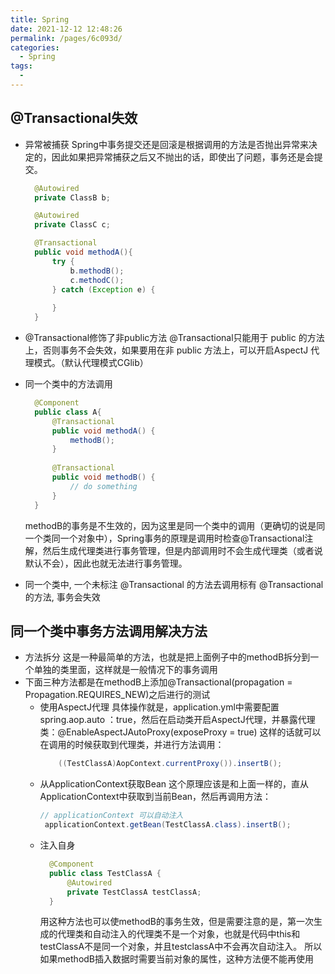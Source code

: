 ```yaml
---
title: Spring
date: 2021-12-12 12:48:26
permalink: /pages/6c093d/
categories:
  - Spring
tags:
  - 
---
```

## @Transactional失效
* 异常被捕获
  Spring中事务提交还是回滚是根据调用的方法是否抛出异常来决定的，因此如果把异常捕获之后又不抛出的话，即使出了问题，事务还是会提交。
  ``` Java
    @Autowired
    private ClassB b;

    @Autowired
    private ClassC c;

    @Transactional
    public void methodA(){
        try {
            b.methodB();
            c.methodC();
        } catch (Exception e) {
            
        }
    }
  ```
* @Transactional修饰了非public方法
  @Transactional只能用于 public 的方法上，否则事务不会失效，如果要用在非 public 方法上，可以开启AspectJ 代理模式。（默认代理模式CGlib）

* 同一个类中的方法调用
  ``` Java
    @Component
    public class A{
        @Transactional
        public void methodA() {
            methodB();
        }
        
        @Transactional
        public void methodB() {
            // do something
        }
    }
  ```
    methodB的事务是不生效的，因为这里是同一个类中的调用（更确切的说是同一个类同一个对象中），Spring事务的原理是调用时检查@Transactional注解，然后生成代理类进行事务管理，但是内部调用时不会生成代理类（或者说默认不会），因此也就无法进行事务管理。
    
* 同一个类中, 一个未标注 @Transactional 的方法去调用标有 @Transactional 的方法, 事务会失效
## 同一个类中事务方法调用解决方法
  * 方法拆分
    这是一种最简单的方法，也就是把上面例子中的methodB拆分到一个单独的类里面，这样就是一般情况下的事务调用
  * 下面三种方法都是在methodB上添加@Transactional(propagation = Propagation.REQUIRES_NEW)之后进行的测试
    * 使用AspectJ代理
        具体操作就是，application.yml中需要配置spring.aop.auto ：true，然后在启动类开启AspectJ代理，并暴露代理类：@EnableAspectJAutoProxy(exposeProxy = true)
这样的话就可以在调用的时候获取到代理类，并进行方法调用：
        ``` Java
            ((TestClassA)AopContext.currentProxy()).insertB();
        ```
    *  从ApplicationContext获取Bean
       这个原理应该是和上面一样的，直从ApplicationContext中获取到当前Bean，然后再调用方法：
       ```Java
       // applicationContext 可以自动注入
        applicationContext.getBean(TestClassA.class).insertB();
       ```  
    * 注入自身
      ```Java
        @Component
        public class TestClassA {
            @Autowired
            private TestClassA testClassA;
        }
      ``` 
      用这种方法也可以使methodB的事务生效，但是需要注意的是，第一次生成的代理类和自动注入的代理类不是一个对象，也就是代码中this和testClassA不是同一个对象，并且testclassA中不会再次自动注入。
      所以如果methodB插入数据时需要当前对象的属性，这种方法便不能再使用